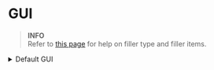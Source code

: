 # GUI

> **INFO** \
> Refer to [this page](https://wiki.envyware.co.uk/general-help/general-config/config-interfaces) for help on filler type and filler items.

<details>

<summary>Default GUI</summary>

```yaml
# © EnvyWare Ltd Software 2022

# For assistance visit https://discord.envyware.co.uk

hunt-u-i:
    gui-settings:
        title: Example
        height: 3
        fill-type: BLOCK
        filler-items:
            one:
                enabled: true
                type: minecraft:black_stained_glass_pane
                amount: '1'
                name: ' '
                flags: []
                lore: []
                enchants: {}
                nbt: {}
    next-page:
        enabled: true
        type: pixelmon:right_trade_holder
        amount: '1'
        name: Next page
        flags: []
        lore:
        - NEXT PAGE!
        enchants: {}
        nbt: {}
        positions:
            '0':
                x: 5
                y: 0
        requires-permission: false
        close-on-click: false
        commands-executed: []
    previous-page:
        enabled: true
        type: pixelmon:left_trade_holder
        amount: '1'
        name: Previous page
        flags: []
        lore:
        - PREVIOUS PAGE!
        enchants: {}
        nbt: {}
        positions:
            '0':
                x: 4
                y: 0
        requires-permission: false
        close-on-click: false
        commands-executed: []
    pages: 1

```

</details>
